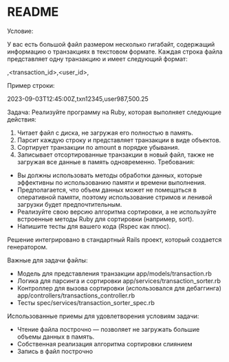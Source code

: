# README

Условие:

У вас есть большой файл размером несколько гигабайт, содержащий информацию о
транзакциях в текстовом формате. Каждая строка файла представляет одну транзакцию и
имеет следующий формат:

<timestamp>,<transaction_id>,<user_id>,<amount>

Пример строки:

2023-09-03T12:45:00Z,txn12345,user987,500.25

Задача: Реализуйте программу на Ruby, которая выполняет следующие действия:
1. Читает файл с диска, не загружая его полностью в память.
2. Парсит каждую строку и представляет транзакции в виде объектов.
3. Сортирует транзакции по amount в порядке убывания.
4. Записывает отсортированные транзакции в новый файл, также не загружая все данные
   в память одновременно.
Требования:

- Вы должны использовать методы обработки данных, которые эффективны по использованию памяти и времени выполнения.
- Предполагается, что объем данных может не помещаться в оперативной памяти, поэтому использование стримов и ленивой загрузки будет предпочтительным.
- Реализуйте свою версию алгоритма сортировки, а не используйте встроенные методы Ruby для сортировки (например, sort).
- Напишите тесты для вашего кода (Rspec как плюс).

Решение интегрировано в стандартный Rails проект, который создается генератором.

Важные для задачи файлы: 

- Модель для представления транзакции app/models/transaction.rb
- Логика для парсинга и сортировки app/services/transaction_sorter.rb
- Контроллер для вызова сортировки (использовался для дебаггинга) app/controllers/transactions_controller.rb
- Тесты spec/services/transaction_sorter_spec.rb

Использованные приемы для удовлетворения условиям задачи:

- Чтение файла построчно — позволяет не загружать большие объемы данных в память.
- Собственная реализация алгоритма сортировки слиянием
- Запись в файл построчно
